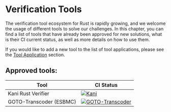 # Verification Tools

The verification tool ecosystem for Rust is rapidly growing, and we welcome the usage of different tools to solve our challenges.
In this chapter, you can find a list of tools that have already been approved for new solutions,
what is their CI current status, as well as more details on how to use them.

If you would like to add a new tool to the list of tool applications,
please see the [Tool Application](general-rules.md#tool-applications) section.

## Approved tools:

| Tool                | CI Status |
|---------------------|-------|
 | Kani Rust Verifier  | [![Kani](https://github.com/model-checking/verify-rust-std/actions/workflows/kani.yml/badge.svg)](https://github.com/model-checking/verify-rust-std/actions/workflows/kani.yml)      |
 | GOTO-Transcoder (ESBMC) | [![GOTO-Transcoder](https://github.com/model-checking/verify-rust-std/actions/workflows/goto-transcoder.yml/badge.svg)](https://github.com/model-checking/verify-rust-std/actions/workflows/goto-transcoder.yml)      |




